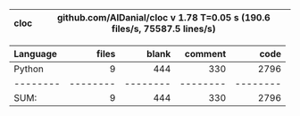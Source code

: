cloc|github.com/AlDanial/cloc v 1.78  T=0.05 s (190.6 files/s, 75587.5 lines/s)
--- | ---

Language|files|blank|comment|code
:-------|-------:|-------:|-------:|-------:
Python|9|444|330|2796
--------|--------|--------|--------|--------
SUM:|9|444|330|2796
